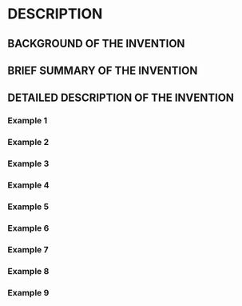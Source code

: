# DESCRIPTION

## BACKGROUND OF THE INVENTION

## BRIEF SUMMARY OF THE INVENTION

## DETAILED DESCRIPTION OF THE INVENTION

### Example 1

### Example 2

### Example 3

### Example 4

### Example 5

### Example 6

### Example 7

### Example 8

### Example 9

